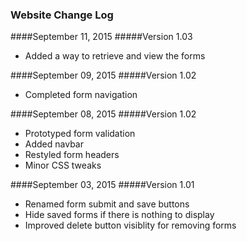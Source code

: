 ### Website Change Log

####September 11, 2015
#####Version 1.03

* Added a way to retrieve and view the forms

####September 09, 2015
#####Version 1.02

* Completed form navigation

####September 08, 2015
#####Version 1.02

* Prototyped form validation
* Added navbar
* Restyled form headers
* Minor CSS tweaks

####September 03, 2015
#####Version 1.01

* Renamed form submit and save buttons
* Hide saved forms if there is nothing to display
* Improved delete button visiblity for removing forms
